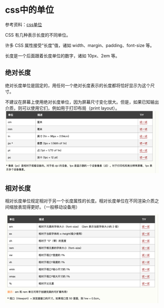 # css中的单位

参考资料：[css单位](https://www.w3school.com.cn/cssref/css_units.asp)

CSS 有几种表示长度的不同单位。

许多 CSS 属性接受“长度”值，诸如 width、margin、padding、font-size 等。

长度是一个后面跟着长度单位的数字，诸如 10px、2em 等。

## 绝对长度

绝对长度单位是固定的，用任何一个绝对长度表示的长度都将恰好显示为这个尺寸。

不建议在屏幕上使用绝对长度单位，因为屏幕尺寸变化很大。但是，如果已知输出介质，则可以使用它们，例如用于打印布局（print layout）。
![Alt text](绝对长度单位.png)

## 相对长度

相对长度单位规定相对于另一个长度属性的长度。相对长度单位在不同渲染介质之间缩放表现得更好。（一般移动设备用）

![Alt text](相对长度单位.png)
